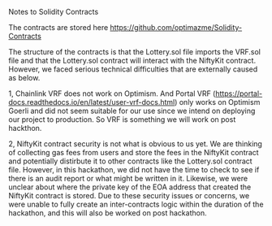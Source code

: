 Notes to Solidity Contracts

The contracts are stored here https://github.com/optimazme/Solidity-Contracts

The structure of the contracts is that the Lottery.sol file imports the VRF.sol file and that the Lottery.sol contract will interact with the NiftyKit contract.
However, we faced serious technical difficulties that are externally caused as below.

1, Chainlink VRF does not work on Optimism. And Portal VRF (https://portal-docs.readthedocs.io/en/latest/user-vrf-docs.html) only works on Optimism Goerli and did not
   seem suitable for our use since we intend on deploying our project to production. So VRF is something we will work on post hackthon.
   
2, NiftyKit contract security is not what is obvious to us yet. We are thinking of collecting gas fees from users and store the fees in the NiftyKit contract and 
   potentially distirbute it to other contracts like the Lottery.sol contract file. However, in this hackathon, we did not have the time to check to see if there is an 
   audit report or what might be written in it. Likewise, we were unclear about where the private key of the EOA address that created the NiftyKit contract is stored.
   Due to these security issues or concerns, we were unable to fully create an inter-contracts logic within the duration of the hackathon, and this will also be worked
   on post hackathon.
   

